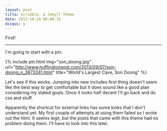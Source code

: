 ```yaml
---
layout: post
title: Scribble, a Jekyll theme
date: 2013-10-24 06:08:31
disqus: y
---
```


First!

---

I'm going to start with a pin. <br />

{% include pin.html img="son_doong.jpg" url="http://www.huffingtonpost.com/2013/09/07/son-doong_n_3873341.html" title="World's Largest Cave, Son Doong" %}

Let's see if this works.  Jumping into new includes first thing doesn't seem like the best way to get comfortable but it does sound like a good plan considering my stated goals.  Once it looks half decent I'll go back and do css and stuff.

Apparently the shortcut for external links has some kinks that I don't understand yet. My first couple of attempts at using them failed so I wrote out the html.  It seems legit, but the posts that came with this theme had no problem doing them.  I'll have to look into this later.


